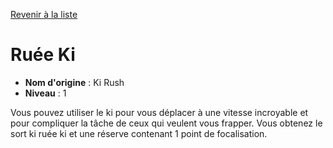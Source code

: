[Revenir à la liste](list.md)

# Ruée Ki

 * **Nom d'origine** : Ki Rush
 * **Niveau** : 1


<p>Vous pouvez utiliser le ki pour vous déplacer à une vitesse incroyable et pour compliquer la tâche de ceux qui veulent vous frapper. Vous obtenez le sort ki ruée ki et une réserve contenant 1 point de focalisation.</p>